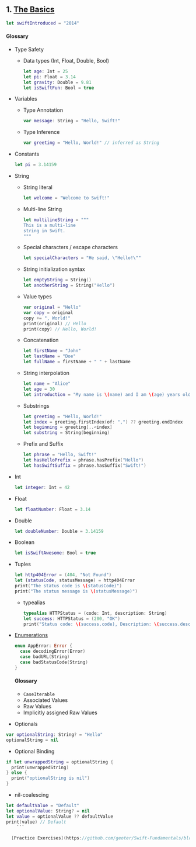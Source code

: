 ## 1. [The Basics](https://docs.swift.org/swift-book/LanguageGuide/TheBasics.html)

   ```swift 
   let swiftIntroduced = "2014"
   ```
   
   #### Glossary
   
  * Type Safety
    * Data types (Int, Float, Double, Bool)
      ```swift
      let age: Int = 25
      let pi: Float = 3.14
      let gravity: Double = 9.81
      let isSwiftFun: Bool = true
      ```

  * Variables 
    * Type Annotation 
      ```swift
      var message: String = "Hello, Swift!"
      ```
    * Type Inference
      ```swift
      var greeting = "Hello, World!" // inferred as String
      ```

  * Constants
    ```swift
    let pi = 3.14159
    ```

  * String
    * String literal 
      ```swift
      let welcome = "Welcome to Swift!"
      ```
    * Multi-line String 
      ```swift
      let multilineString = """
      This is a multi-line
      string in Swift.
      """
      ```
    * Special characters / escape characters 
      ```swift
      let specialCharacters = "He said, \"Hello!\""
      ```
    * String initialization syntax
      ```swift
      let emptyString = String()
      let anotherString = String("Hello")
      ```
    * Value types 
      ```swift
      var original = "Hello"
      var copy = original
      copy += ", World!"
      print(original) // Hello
      print(copy) // Hello, World!
      ```
    * Concatenation
      ```swift
      let firstName = "John"
      let lastName = "Doe"
      let fullName = firstName + " " + lastName
      ```
    * String interpolation 
      ```swift
      let name = "Alice"
      let age = 30
      let introduction = "My name is \(name) and I am \(age) years old."
      ```
    * Substrings
      ```swift
      let greeting = "Hello, World!"
      let index = greeting.firstIndex(of: ",") ?? greeting.endIndex
      let beginning = greeting[..<index]
      let substring = String(beginning)
      ```
    * Prefix and Suffix
      ```swift
      let phrase = "Hello, Swift!"
      let hasHelloPrefix = phrase.hasPrefix("Hello")
      let hasSwiftSuffix = phrase.hasSuffix("Swift!")
      ```

  * Int 
    ```swift
    let integer: Int = 42
    ```

  * Float
    ```swift
    let floatNumber: Float = 3.14
    ```

  * Double 
    ```swift
    let doubleNumber: Double = 3.14159
    ```

  * Boolean 
    ```swift
    let isSwiftAwesome: Bool = true
    ```

  * Tuples
    ```swift
    let http404Error = (404, "Not Found")
    let (statusCode, statusMessage) = http404Error
    print("The status code is \(statusCode)")
    print("The status message is \(statusMessage)")
    ```

    * typealias
      ```swift
      typealias HTTPStatus = (code: Int, description: String)
      let success: HTTPStatus = (200, "OK")
      print("Status code: \(success.code), Description: \(success.description)")
      ```

* [Enumerations](https://docs.swift.org/swift-book/documentation/the-swift-programming-language/enumerations/)

   ```swift 
   enum AppError: Error {
     case decodingError(Error) 
     case badURL(String)
     case badStatusCode(String)
   }
   ```
   
   #### Glossary
   
   * `CaseIterable`
   * Associated Values
   * Raw Values 
   * Implicitly assigned Raw Values 
   
* Optionals 
```swift
var optionalString: String? = "Hello"
optionalString = nil
```

* Optional Binding 
```swift
if let unwrappedString = optionalString {
  print(unwrappedString)
} else {
  print("optionalString is nil")
}
```

* nil-coalescing
```swift
let defaultValue = "Default"
let optionalValue: String? = nil
let value = optionalValue ?? defaultValue
print(value) // Default
    ```
   
  [Practice Exercises](https://github.com/geoter/Swift-Fundamentals/blob/main/The-Basics-Basic-Operators-Exercises.md)